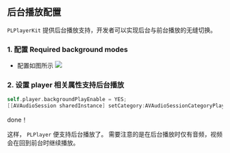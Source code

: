 ## 后台播放配置

`PLPlayerKit` 提供后台播放支持，开发者可以实现后台与前台播放的无缝切换。

### 1. 配置 Required background modes

* 配置如图所示
![](http://7xuil4.com1.z0.glb.clouddn.com/AllowBackground-4.png)

### 2. 设置 player 相关属性支持后台播放

```Objective-C
self.player.backgroundPlayEnable = YES;
[[AVAudioSession sharedInstance] setCategory:AVAudioSessionCategoryPlayback error:nil];
```
done！

这样， `PLPlayer` 便支持后台播放了。
需要注意的是在后台播放时仅有音频，视频会在回到前台时继续播放。

